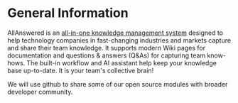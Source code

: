 # General Information

AllAnswered is an [all-in-one knowledge management system](https://www.allanswered.com) designed to help technology companies in fast-changing industries and markets capture and share their team knowledge. It supports modern Wiki pages for documentation and questions & answers (Q&As) for capturing team know-hows. The built-in workflow and AI assistant help keep your knowledge base up-to-date. It is your team's collective brain!

We will use github to share some of our open source modules with broader developer community.

